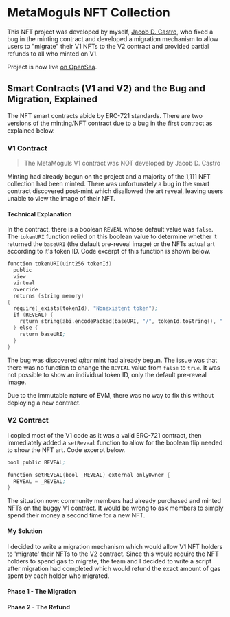 # MetaMoguls NFT Collection

This NFT project was developed by myself, [Jacob D. Castro](https://twitter.com/jacobdcastro), who fixed a bug in the minting contract and developed a migration mechanism to allow users to "migrate" their V1 NFTs to the V2 contract and provided partial refunds to all who minted on V1.

Project is now live [on OpenSea](https://opensea.io/collection/meta-moguls-genesis).

## Smart Contracts (V1 and V2) and the Bug and Migration, Explained

The NFT smart contracts abide by ERC-721 standards. There are two versions of the minting/NFT contract due to a bug in the first contract as explained below.

### V1 Contract

> The MetaMoguls V1 contract was NOT developed by Jacob D. Castro

Minting had already begun on the project and a majority of the 1,111 NFT collection had been minted. There was unfortunately a bug in the smart contract discovered post-mint which disallowed the art reveal, leaving users unable to view the image of their NFT.

#### Technical Explanation

In the contract, there is a boolean `REVEAL` whose default value was `false`. The `tokenURI` function relied on this boolean value to determine whether it returned the `baseURI` (the default pre-reveal image) or the NFTs actual art according to it's token ID. Code excerpt of this function is shown below.

```s
function tokenURI(uint256 tokenId)
  public
  view
  virtual
  override
  returns (string memory)
{
  require(_exists(tokenId), "Nonexistent token");
  if (REVEAL) {
    return string(abi.encodePacked(baseURI, "/", tokenId.toString(), ".json"));
  } else {
    return baseURI;
  }
}
```

The bug was discovered *after* mint had already begun. The issue was that there was no function to change the `REVEAL` value from `false` to `true`. It was not possible to show an individual token ID, only the default pre-reveal image.

Due to the immutable nature of EVM, there was no way to fix this without deploying a new contract.

### V2 Contract

I copied most of the V1 code as it was a valid ERC-721 contract, then immediately added a `setReveal` function to allow for the boolean flip needed to show the NFT art. Code excerpt below.

```s
bool public REVEAL;

function setREVEAL(bool _REVEAL) external onlyOwner {
  REVEAL = _REVEAL;
}
```

The situation now: community members had already purchased and minted NFTs on the buggy V1 contract. It would be wrong to ask members to simply spend their money a second time for a new NFT. 

#### My Solution

I decided to write a migration mechanism which would allow V1 NFT holders to 'migrate' their NFTs to the V2 contract. Since this would require the NFT holders to spend gas to migrate, the team and I decided to write a script after migration had completed which would refund the exact amount of gas spent by each holder who migrated.

#### Phase 1 - The Migration



#### Phase 2 - The Refund